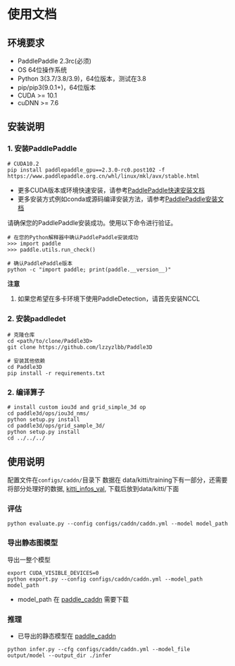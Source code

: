# 使用文档


## 环境要求

- PaddlePaddle 2.3rc(必须)
- OS 64位操作系统
- Python 3(3.7/3.8/3.9)，64位版本，测试在3.8
- pip/pip3(9.0.1+)，64位版本
- CUDA >= 10.1
- cuDNN >= 7.6

## 安装说明

### 1. 安装PaddlePaddle

```
# CUDA10.2
pip install paddlepaddle_gpu==2.3.0-rc0.post102 -f https://www.paddlepaddle.org.cn/whl/linux/mkl/avx/stable.html
```
- 更多CUDA版本或环境快速安装，请参考[PaddlePaddle快速安装文档](https://www.paddlepaddle.org.cn/install/quick)
- 更多安装方式例如conda或源码编译安装方法，请参考[PaddlePaddle安装文档](https://www.paddlepaddle.org.cn/documentation/docs/zh/install/index_cn.html)

请确保您的PaddlePaddle安装成功。使用以下命令进行验证。

```
# 在您的Python解释器中确认PaddlePaddle安装成功
>>> import paddle
>>> paddle.utils.run_check()

# 确认PaddlePaddle版本
python -c "import paddle; print(paddle.__version__)"
```
**注意**
1. 如果您希望在多卡环境下使用PaddleDetection，请首先安装NCCL

### 2. 安装paddledet

```
# 克隆仓库
cd <path/to/clone/Paddle3D>
git clone https://github.com/lzzyzlbb/Paddle3D

# 安装其他依赖
cd Paddle3D
pip install -r requirements.txt

```

### 2. 编译算子
```
# install custom iou3d and grid_simple_3d op
cd paddle3d/ops/iou3d_nms/
python setup.py install
cd paddle3d/ops/grid_sample_3d/
python setup.py install
cd ../../../

```

## 使用说明

配置文件在`configs/caddn/`目录下
数据在 data/kitti/training下有一部分，还需要将部分处理好的数据, [kitti_infos_val](https://paddle3d.bj.bcebos.com/caddn/data/kitti_infos_val.pkl), 下载后放到data/kitti/下面


### 评估
```
python evaluate.py --config configs/caddn/caddn.yml --model model_path
```

### 导出静态图模型

导出一整个模型
```
export CUDA_VISIBLE_DEVICES=0
python export.py --config configs/caddn/caddn.yml --model_path model_path
```
- model_path 在 [paddle_caddn](https://paddle3d.bj.bcebos.com/caddn/model/paddle_caddn.pdparams) 需要下载


### 推理

- 已导出的静态模型在 [paddle_caddn](https://paddle3d.bj.bcebos.com/caddn/model/inference_model.zip)
```
python infer.py --cfg configs/caddn/caddn.yml --model_file output/model --output_dir ./infer
```

